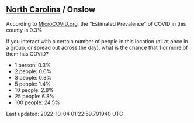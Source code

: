 
## [North Carolina](/united-states/north-carolina) / Onslow

According to [MicroCOVID.org](http://microcovid.org),
the "Estimated Prevalence" of COVID in this county is 0.3%

If you interact with a certain number of people in this location
(all at once in a group, or spread out across the day), what is the chance that
1 or more of them has COVID?

- 1 person: 0.3%
- 2 people: 0.6%
- 3 people: 0.8%
- 5 people: 1.4%
- 10 people: 2.8%
- 25 people: 6.8%
- 100 people: 24.5%

Last updated: 2022-10-04 01:22:59.701940 UTC
